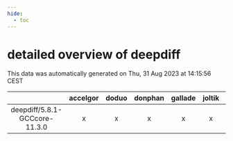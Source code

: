 ```yaml
---
hide:
  - toc
---
```


detailed overview of deepdiff
=============================


This data was automatically generated on Thu, 31 Aug 2023 at 14:15:56 CEST  

| |accelgor|doduo|donphan|gallade|joltik|skitty|swalot|victini|
| :---: | :---: | :---: | :---: | :---: | :---: | :---: | :---: | :---: |
|deepdiff/5.8.1-GCCcore-11.3.0|x|x|x|x|x|x|x|x|
